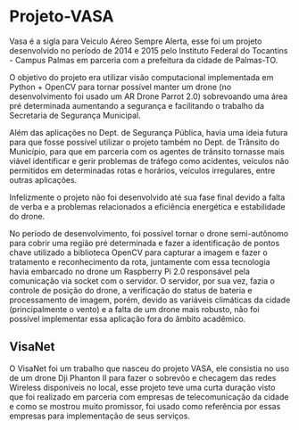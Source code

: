 # Projeto-VASA
Vasa é a sigla para Veiculo Aéreo Sempre Alerta, esse foi um projeto desenvolvido no período de 2014 e 2015 pelo Instituto Federal do Tocantins - Campus Palmas em parceria com a prefeitura da cidade de Palmas-TO.

O objetivo do projeto era utilizar visão computacional implementada em Python + OpenCV para tornar possível manter um drone (no desenvolvimento foi usado um AR Drone Parrot 2.0) sobrevoando uma área pré determinada aumentando a segurança e facilitando o trabalho da Secretaria de Segurança Municipal.

Além das aplicações no Dept. de Segurança Pública, havia uma ideia futura para que fosse possível utilizar o projeto também no Dept. de Trânsito do Município, para que em parceria com os agentes de trânsito tornasse mais viável identificar e gerir problemas de tráfego como acidentes, veículos não permitidos em determinadas rotas e horários, veículos irregulares, entre outras aplicações.

Infelizmente o projeto não foi desenvolvido até sua fase final devido a falta de verba e a problemas relacionados a eficiência energética e estabilidade do drone.

No período de desenvolvimento, foi possível tornar o drone semi-autônomo para cobrir uma região pré determinada e fazer a identificação de pontos chave utilizado a biblioteca OpenCV para capturar a imagem e fazer o tratamento e reconhecimento da rota, juntamente com essa tecnologia havia embarcado no drone um Raspberry Pi 2.0 responsável pela comunicação via socket com o servidor. O servidor, por sua vez, fazia o controle de posição do drone, a verificação do status de bateria e processamento de imagem, porém, devido as variáveis climáticas da cidade (principalmente o vento) e a falta de um drone mais robusto, não foi possível implementar essa aplicação fora do âmbito acadêmico.

## VisaNet
O VisaNet foi um trabalho que nasceu do projeto VASA, ele consistia no uso de um drone Dji Phanton II para fazer o sobrevôo e checagem das redes Wireless disponíveis no local, esse projeto teve uma curta duração visto que foi realizado em parceria com empresas de telecomunicação da cidade e como se mostrou muito promissor, foi usado como referência por essas empresas para implementação de seus serviços.

